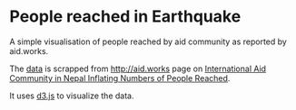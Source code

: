 # People reached in Earthquake

A simple visualisation of people reached by aid community as reported by aid.works.

The [data](data.csv) is scrapped from http://aid.works page on [International Aid Community in Nepal Inflating Numbers of People Reached](http://aid.works/2015/06/nepal-inflated-numbers/).

It uses [d3.js](http://d3js.org) to visualize the data. 
